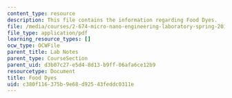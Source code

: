 ```yaml
---
content_type: resource
description: This file contains the information regarding Food Dyes.
file: /media/courses/2-674-micro-nano-engineering-laboratory-spring-2016/c380f116375b9e68d92543feddc0311e_MIT2_674S16_FoodDyes.pdf
file_type: application/pdf
learning_resource_types: []
ocw_type: OCWFile
parent_title: Lab Notes
parent_type: CourseSection
parent_uid: d3b07c27-e5d4-8d13-b9ff-06afa6ce12b9
resourcetype: Document
title: Food Dyes
uid: c380f116-375b-9e68-d925-43feddc0311e
---
```

